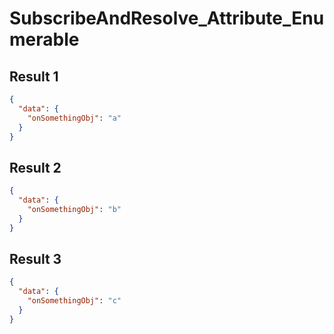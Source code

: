 # SubscribeAndResolve_Attribute_Enumerable

## Result 1

```json
{
  "data": {
    "onSomethingObj": "a"
  }
}
```

## Result 2

```json
{
  "data": {
    "onSomethingObj": "b"
  }
}
```

## Result 3

```json
{
  "data": {
    "onSomethingObj": "c"
  }
}
```


